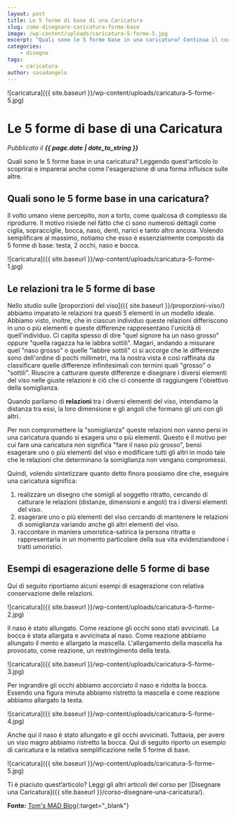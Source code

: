 ```yaml
---
layout: post
title: Le 5 forme di base di una Caricatura
slug: come-disegnare-caricatura-forme-base
image: /wp-content/uploads/caricatura-5-forme-5.jpg
excerpt: "Quali sono le 5 forme base in una caricatura? Continua il corso per Disegnare una Caricatura. In questa lezione studierai quali sono le 5 forme di base."
categories:
    - disegno
tags:
    - caricatura
author: sasadangelo
---
```


![caricatura]({{ site.baseurl }}/wp-content/uploads/caricatura-5-forme-5.jpg)

# Le 5 forme di base di una Caricatura
_Pubblicato il **{{ page.date | date_to_string }}**_

Quali sono le 5 forme base in una caricatura? Leggendo quest'articolo lo scoprirai e imparerai anche come l'esagerazione di una forma influisce sulle altre.

## Quali sono le 5 forme base in una caricatura?

Il volto umano viene percepito, non a torto, come qualcosa di complesso da riprodurre. Il motivo risiede nel fatto che ci sono numerosi dettagli come ciglia, sopracciglie, bocca, naso, denti, narici e tanto altro ancora. Volendo semplificare al massimo, notiamo che esso è essenzialmente composto da 5 forme di base: testa, 2 occhi, naso e bocca.

![caricatura]({{ site.baseurl }}/wp-content/uploads/caricatura-5-forme-1.jpg)

## Le relazioni tra le 5 forme di base

Nello studio sulle [proporzioni del viso]({{ site.baseurl }}/proporzioni-viso/) abbiamo imparato le relazioni tra questi 5 elementi in un modello ideale. Abbiamo visto, inoltre, che in ciascun individuo queste relazioni differiscono in uno o più elementi e queste differenze rappresentano l'unicità di quell'individuo. Ci capita spesso di dire "quel signore ha un naso grosso" oppure "quella ragazza ha le labbra sottili". Magari, andando a misurare quel "naso grosso" o quelle "labbre sottili" ci si accorge che le differenze sono dell'ordine di pochi millimetri, ma la nostra vista è così raffinata da classificare quelle differenze infinitesimali con termini quali "grosso" o "sottili". Riuscire a catturare queste differenze e disegnare i diversi elementi del viso nelle giuste relazioni è ciò che ci consente di raggiungere l'obiettivo della somiglianza.

Quando parliamo di **relazioni** tra i diversi elementi del viso, intendiamo la distanza tra essi, la loro dimensione e gli angoli che formano gli uni con gli altri.

Per non compromettere la "somiglianza" queste relazioni non vanno persi in una caricatura quando si esagera uno o più elementi. Questo è il motivo per cui fare una caricatura non significa "fare il naso più grosso", bensì esagerare uno o più elementi del viso e modificare tutti gli altri in modo tale che le relazioni che determinano la somiglianza non vengano compromessi.

Quindi, volendo sintetizzare quanto detto finora possiamo dire che, eseguire una caricatura significa:

1. realizzare un disegno che somigli al soggetto ritratto, cercando di catturare le relazioni (distanze, dimensioni e angoli) tra i diversi elementi del viso.
2. esagerare uno o più elementi del viso cercando di mantenere le relazioni di somiglianza variando anche gli altri elementi del viso.
3. raccontare in maniera umoristica-satirica la persona ritratta o rappresentarla in un momento particolare della sua vita evidenziandone i tratti umoristici.

## Esempi di esagerazione delle 5 forme di base

Qui di seguito riportiamo alcuni esempi di esagerazione con relativa conservazione delle relazioni.

![caricatura]({{ site.baseurl }}/wp-content/uploads/caricatura-5-forme-2.jpg)

Il naso è stato allungato. Come reazione gli occhi sono stati avvicinati. La bocca è stata allargata e avvicinata al naso. Come reazione abbiamo allungato il mento e allargato la mascella. L'allargamento della mascella ha provocato, come reazione, un restringimento della testa.

![caricatura]({{ site.baseurl }}/wp-content/uploads/caricatura-5-forme-3.jpg)

Per ingrandire gli occhi abbiamo accorciato il naso e ridotta la bocca. Essendo una figura minuta abbiamo ristretto la mascella e come reazione abbiamo allargato la testa.

![caricatura]({{ site.baseurl }}/wp-content/uploads/caricatura-5-forme-4.jpg)

Anche qui il naso è stato allungato e gli occhi avvicinati. Tuttavia, per avere un viso magro abbiamo ristretto la bocca. Qui di seguito riporto un esempio di caricatura e la relativa semplificazione nelle 5 forme di base.

![caricatura]({{ site.baseurl }}/wp-content/uploads/caricatura-5-forme-5.jpg)

Ti è piaciuto quest’articolo? Leggi gli altri articoli del corso per [Disegnare una Caricatura]({{ site.baseurl }}/corso-disegnare-una-caricatura/).

**Fonte:** [Tom's MAD Blog](https://www.tomrichmond.com/category/tutorials/){:target="_blank"}

